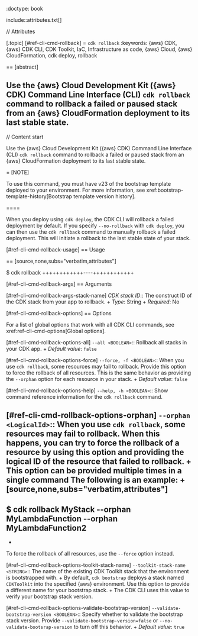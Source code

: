 :doctype: book

include::attributes.txt[]

// Attributes

[.topic]
[#ref-cli-cmd-rollback]
= `cdk rollback`
:keywords: \{aws} CDK, \{aws} CDK CLI, CDK Toolkit, IaC, Infrastructure as code, \{aws} Cloud, \{aws} CloudFormation, cdk deploy, rollback

== [abstract]

Use the \{aws} Cloud Development Kit (\{aws} CDK) Command Line Interface (CLI) `cdk rollback` command to rollback a failed or paused stack from an \{aws} CloudFormation deployment to its last stable state.
--

// Content start

Use the \{aws} Cloud Development Kit (\{aws} CDK) Command Line Interface (CLI) `cdk rollback` command to rollback a failed or paused stack from an \{aws} CloudFormation deployment to its last stable state.

= [NOTE]

To use this command, you must have v23 of the bootstrap template deployed to your environment. For more information, see xref:bootstrap-template-history[Bootstrap template version history].

====

When you deploy using `cdk deploy`, the CDK CLI will rollback a failed deployment by default. If you specify  `--no-rollback` with `cdk deploy`, you can then use the `cdk rollback` command to manually rollback a failed deployment. This will initiate a rollback to the last stable state of your stack.

[#ref-cli-cmd-rollback-usage]
== Usage

== [source,none,subs="verbatim,attributes"]

$ cdk rollback +++<arguments>++++++<options>+++----+++</options>++++++</arguments>+++

[#ref-cli-cmd-rollback-args]
== Arguments

[#ref-cli-cmd-rollback-args-stack-name]
_CDK stack ID_::
The construct ID of the CDK stack from your app to rollback.
+
_Type_: String
+
_Required_: No

[#ref-cli-cmd-rollback-options]
== Options

For a list of global options that work with all CDK  CLI commands, see xref:ref-cli-cmd-options[Global options].

[#ref-cli-cmd-rollback-options-all]
`--all <BOOLEAN>`::
Rollback all stacks in your CDK app.
+
_Default value_: `false`

[#ref-cli-cmd-rollback-options-force]
`--force, -f <BOOLEAN>`::
When you use `cdk rollback`, some resources may fail to rollback. Provide this option to force the rollback of all resources. This is the same behavior as providing the `--orphan` option for each resource in your stack.
+
_Default value_: `false`

[#ref-cli-cmd-rollback-options-help]
`--help, -h <BOOLEAN>`::
Show command reference information for the `cdk rollback` command.

[#ref-cli-cmd-rollback-options-orphan]
`--orphan <LogicalId>`::
When you use `cdk rollback`, some resources may fail to rollback. When this happens, you can try to force the rollback of a resource by using this option and providing the logical ID of the resource that failed to rollback.
+
This option can be provided multiple times in a single command The following is an example:
+
[source,none,subs="verbatim,attributes"]
---
$ cdk rollback MyStack --orphan MyLambdaFunction --orphan MyLambdaFunction2
---
+
To force the rollback of all resources, use the `--force` option instead.

[#ref-cli-cmd-rollback-options-toolkit-stack-name]
`--toolkit-stack-name <STRING>`::
The name of the existing CDK Toolkit stack that the environment is bootstrapped with.
+
By default, `cdk bootstrap` deploys a stack named `CDKToolkit` into the specified \{aws} environment. Use this option to provide a different name for your bootstrap stack.
+
The CDK CLI uses this value to verify your bootstrap stack version.

[#ref-cli-cmd-rollback-options-validate-bootstrap-version]
`--validate-bootstrap-version <BOOLEAN>`::
Specify whether to validate the bootstrap stack version. Provide `--validate-bootstrap-version=false` or `--no-validate-bootsrap-version` to turn off this behavior.
+
_Default value_: `true`
